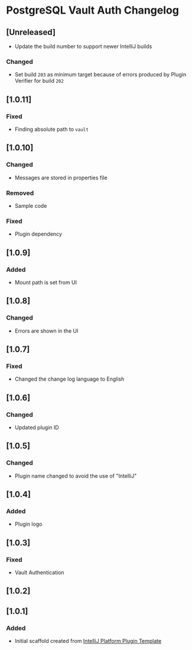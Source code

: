 <!-- Keep a Changelog guide -> https://keepachangelog.com -->

# PostgreSQL Vault Auth Changelog

## [Unreleased]
- Update the build number to support newer IntelliJ builds

### Changed
- Set build `203` as minimum target because of errors produced by Plugin Verifier for build `202`

## [1.0.11]
### Fixed
- Finding absolute path to `vault`
## [1.0.10]
### Changed
- Messages are stored in properties file

### Removed
- Sample code

### Fixed
- Plugin dependency 

## [1.0.9]
### Added
- Mount path is set from UI

## [1.0.8]
### Changed
- Errors are shown in the UI

## [1.0.7]

### Fixed
- Changed the change log language to English

## [1.0.6]

### Changed
- Updated plugin ID

## [1.0.5]

### Changed
- Plugin name changed to avoid the use of "IntelliJ"

## [1.0.4]
### Added
- Plugin logo

## [1.0.3]
### Fixed
- Vault Authentication

## [1.0.2]

## [1.0.1]
### Added
- Initial scaffold created from [IntelliJ Platform Plugin Template](https://github.com/JetBrains/intellij-platform-plugin-template)
